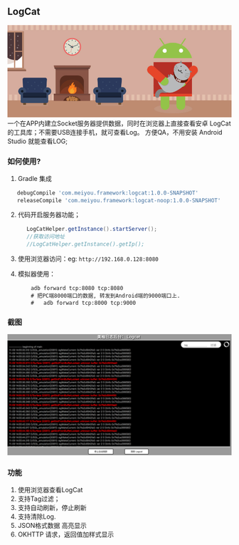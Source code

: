 ## LogCat
![logcat.jpg](/img/logcat.jpg)
一个在APP内建立Socket服务器提供数据，同时在浏览器上直接查看安卓 LogCat的工具库；不需要USB连接手机，就可查看Log。 方便QA，不用安装 Android Studio 就能查看LOG;

### 如何使用?
  1. Gradle 集成
 ```groovy
    debugCompile 'com.meiyou.framework:logcat:1.0.0-SNAPSHOT'
    releaseCompile 'com.meiyou.framework:logcat-noop:1.0.0-SNAPSHOT'
 ```
 2. 代码开启服务器功能；
 ```java
       LogCatHelper.getInstance().startServer();
       //获取访问地址
       //LogCatHelper.getInstance().getIp();
 ```
 3. 使用浏览器访问：eg: `http://192.168.0.128:8080`
 4. 模拟器使用： 
 
    ```
        adb forward tcp:8080 tcp:8080
        # 把PC端8000端口的数据, 转发到Android端的9000端口上.
        #   adb forward tcp:8000 tcp:9000
    ```
### 截图
![screen](/img/screencapture.png)  
    
### 功能
  1. 使用浏览器查看LogCat
  2. 支持Tag过滤；
  3. 支持自动刷新，停止刷新
  4. 支持清除Log.
  5. JSON格式数据 高亮显示
  6. OKHTTP 请求，返回值加样式显示
  
